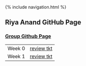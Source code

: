 {% include navigation.html %}  
## Riya Anand GitHub Page    



### [Group Github Page](https://kamryns.github.io/curly-cupboard/)

<table>
<tr>
<td>Week 0</td>
<td> 
  <a href="https://github.com/kamryns/curly-cupboard/issues/11" target="_blank">review tkt</a>
</td>
</tr>

<tr>
<td>Week 1</td>
<td>  
<a href="https://github.com/kamryns/curly-cupboard/issues/27" target="_blank">review tkt</a>

</td>
</tr>

</table>


